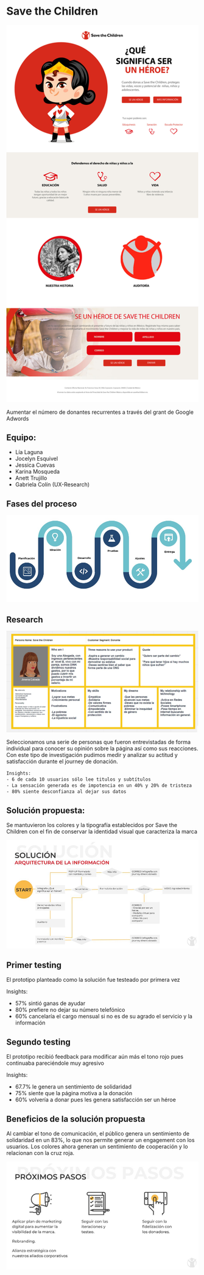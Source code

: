 # Save the Children

![imagen](assets/images/saveTheChildrenF-Index.jpg)

Aumentar el número de donantes recurrentes a través del grant de Google Adwords

## Equipo:
- Lía Laguna
- Jocelyn Esquivel
- Jessica Cuevas
- Karina Mosqueda
- Anett Trujillo
- Gabriela Colín (UX-Research)

## Fases del proceso

![proceso](assets/images/ruta.jpg)

## Research

![userpersona](assets/images/userpersona.jpg)

Seleccionamos una serie de personas que fueron entrevistadas de forma individual para conocer su opinión sobre la página así como sus reacciones. Con este tipo de investigación pudimos medir y analizar su actitud y satisfacción durante el journey de donación.


```
Insights:
- 6 de cada 10 usuarios sólo lee titulos y subtítulos
- La sensación generada es de impotencia en un 40% y 20% de tristeza
- 80% siente desconfianza al dejar sus datos
```

## Solución propuesta:

Se mantuvieron los colores y la tipografía establecidos por Save the Children con el fin de conservar la identidad visual que caracteriza la marca

![arq info](assets/images/AI.jpg)

## Primer testing

El prototipo planteado como la solución fue testeado por primera vez

Insights:
- 57% sintió ganas de ayudar
- 80% prefiere no dejar su número telefónico
- 60% cancelaría el cargo mensual si no es de su agrado el servicio y la información

## Segundo testing

El prototipo recibió feedback para modificar aún más el tono rojo pues continuaba pareciéndole muy agresivo

Insights:

- 67.7% le genera un sentimiento de solidaridad
- 75% siente que la página motiva a la donación
- 60% volvería a donar pues les genera satisfacción ser un héroe

## Beneficios de la solución propuesta

Al cambiar el tono de comunicación, el público genera un sentimiento de solidaridad en un 83%, lo que nos permite generar un engagement con los usuarios.
Los colores ahora generan un sentimiento de cooperación y lo relacionan con la cruz roja.


![proximos pasos](assets/images/next.jpg)
